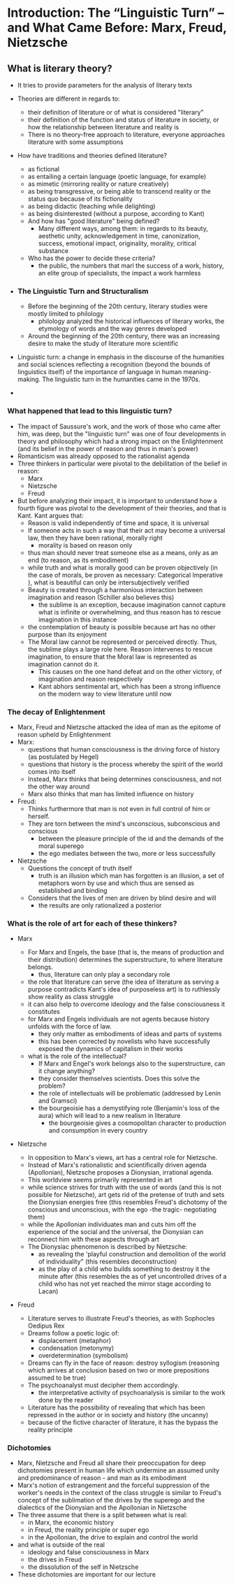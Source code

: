 # Introduction: The “Linguistic Turn” – and What Came Before: Marx, Freud, Nietzsche

## What is literary theory?
- It tries to provide parameters for the analysis of literary texts
- Theories are different in regards to:
  - their definition of literature or of what is considered "literary"
  - their definition of the function and status of literature in society, or how the relationship between literature and reality is
  - There is no theory-free approach to literature, everyone approaches literature with some assumptions
- How have traditions and theories defined literature?
  - as fictional
  - as entailing a certain language (poetic language, for example)
  - as mimetic (mirroring reality or nature creatively)
  - as being transgressive, or being able to transcend reality or the status quo because of its fictionality
  - as being didactic (teaching while delighting)
  - as being disinterested (without a purpose, according to Kant)
  - And how has "good literature" being defined?
    - Many different ways, among them: in regards to its beauty, aesthetic unity, acknowledgement in time, canonization, success, emotional impact, originality, morality, critical substance
  - Who has the power to decide these criteria?
    - the public, the numbers that marl the success of a work, history, an elite group of specialists, the impact a work harmless
- 
  ### The Linguistic Turn and Structuralism
  - Before the beginning of the 20th century, literary studies were mostly limited to philology
    - philology analyzed the historical influences of literary works, the etymology of words and the way genres developed
  - Around the beginning of the 20th century, there was an increasing desire to make the study of literature more scientific

- Linguistic turn: a change in emphasis in the discourse of the humanities and social sciences reflecting a recognition (beyond the bounds of linguistics itself) of the importance of language in human meaning-making. The linguistic turn in the humanities came in the 1970s.
- 
### What happened that lead to this linguistic turn?
  - The impact of Saussure's work, and the work of those who came after him, was deep, but the "linguistic turn" was one of four developments in theory and philosophy which had a strong impact on the Enlightenment (and its belief in the power of reason and thus in man's power)
  - Romanticism was already opposed to the rationalist agenda
  - Three thinkers in particular were pivotal to the debilitation of the belief in reason:
    - Marx
    - Nietzsche
    - Freud
  - But before analyzing their impact, it is important to understand how a fourth figure was pivotal to the development of their theories, and that is Kant. Kant argues that:
    - Reason is valid independently of time and space, it is universal
    - If someone acts in such a way that their act may become a universal law, then they have been rational, morally right  
      - morality is based on reason only
    - thus man should never treat someone else as a means, only as an end (to reason, as its embodiment)
    - while truth and what is morally good can be proven objectively (in the case of morals, be proven as necessary: Categorical Imperative ), what is beautiful can only  be intersubjectively verified
    - Beauty is created through a harmonious interaction between imagination and reason (Schiller also believes this)
      - the sublime is an exception, because imagination cannot capture what is infinite or overwhelming, and thus reason has to rescue imagination in this instance
    - the contemplation of beauty is possible because art has no other purpose than its enjoyment
    - The Moral law cannot be represented or perceived directly. Thus, the sublime plays a large role here. Reason intervenes to rescue imagination, to ensure that the Moral law is represented as imagination cannot do it. 
      - This causes on the one hand defeat and on the other victory, of imagination and reason respectively
      - Kant abhors sentimental art, which has been a strong influence on the modern way to view literature until now

### The decay of Enlightenment
- Marx, Freud and Nietzsche attacked the idea of man as the epitome of reason upheld by Enlightenment
- Marx:
  -  questions that human consciousness is the driving force of history (as postulated by Hegel)
  -  questions that history is the process whereby the spirit of the world comes into itself
  -  Instead, Marx thinks that being determines consciousness, and not the other way around
  -  Marx also thinks that man has limited influence on history
- Freud:
  - Thinks furthermore that man is not even in full control of him or herself.
  - They are torn between the mind's unconscious, subconscious and conscious
    - between the pleasure principle of the id and the demands of the moral superego
    - the ego mediates between the two, more or less successfully
 - Nietzsche
    - Questions the concept of truth itself
      - truth is an illusion which man has forgotten is an illusion, a set of metaphors worn by use and which thus are sensed as established and binding
    - Considers that the lives of men are driven by blind desire and will
      - the results are only rationalized a posterior
  ### What is the role of art for each of these thinkers?

  - Marx
    - For Marx and Engels, the base (that is, the means of production and their distribution) determines the superstructure, to where literature belongs.
      - thus, literature can only play a secondary role
    - the role that literature can serve (the idea of literature as serving a purpose contradicts Kant's idea of purposeless art) is to ruthlessly show reality as class struggle
    - it can also help to overcome ideology and the false consciousness it constitutes
    - for Marx and Engels individuals are not agents because history unfolds with the force of law.
      - they only matter as embodiments of ideas and parts of systems
      - this has been corrected by novelists who have successfully exposed the dynamics of capitalism in their works
    - what is the role of the intellectual? 
      - If Marx and Engel's work belongs also to the superstructure, can it change anything? 
      - they consider themselves scientists. Does this solve the problem?
      - the role of intellectuals will be problematic (addressed by Lenin and Gramsci)
      - the bourgeoisie has a demystifying role (Benjamin's loss of the aura) which will lead to a new realism in literature
        - the bourgeoisie gives a cosmopolitan character to production and consumption in every country

- Nietzsche
  - In opposition to Marx's views, art has a central role for Nietzsche.
  - Instead of Marx's rationalistic and scientifically driven agenda (Apollonian), Nietzsche proposes a Dionysian, irrational agenda.
  - This worldview seems primarily represented in art
  - while science strives for truth with the use of words (and this is not possible for Nietzsche), art gets rid of the pretense of truth and sets the Dionysian energies free (this resembles Freud's dichotomy of the conscious and unconscious, with the ego -the tragic- negotiating them)
  - while the Apollonian individuates man and cuts him off the experience of the social and the universal, the Dionysian can reconnect him with these aspects through art
  - The Dionysiac phenomenon is described by Nietzsche:
    -  as revealing the 'playful construction and demolition of the world of individuality" (this resembles deconstruction)
    -  as the play of a child who builds something to destroy it the minute after (this resembles the as of yet uncontrolled drives of a child who has not yet reached the mirror stage according to Lacan)
 - Freud
    -  Literature serves to illustrate Freud's theories, as with Sophocles Oedipus Rex
    -  Dreams follow a poetic logic of:
       -  displacement (metaphor)
       -  condensation (metonymy)
       -  overdetermination (symbolism)
    - Dreams can fly in the face of reason: destroy syllogism (reasoning which arrives at conclusion based on two or more prepositions assumed to be true)
    - The psychoanalyst must decipher them accordingly. 
      - the interpretative activity of psychoanalysis is similar to the work done by the reader
    - Literature has the possibility of revealing that which has been repressed in the author or in society and history (the uncanny)
    - because of the fictive character of literature, it has the bypass the reality principle
### Dichotomies
- Marx, Nietzsche and Freud all share their preoccupation for deep dichotomies present in human life which undermine an assumed unity and predominance of reason - and man as its embodiment
- Marx's notion of estrangement and the forceful suppression of the worker's needs in the context of the class struggle is similar to Freud's concept of the sublimation of the drives by the superego and the dialectics of the Dionysian and the Apollonian in Nietzsche
-  The three assume that there is a split between what is real:
   -  in Marx, the economic history
   -  in Freud, the reality principle or super ego
   - in the Apollonian, the drive to explain and control the world 
 - and what is outside of the real 
   - ideology and false consciousness in Marx
   - the drives in Freud 
   - the dissolution of the self in Nietzsche
-  These dichotomies are important for our lecture
